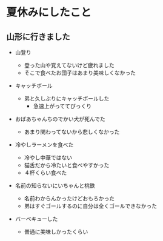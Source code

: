 # 夏休みにしたこと

## 山形に行きました
- 山登り
    - 登った山や覚えてないけど疲れました
    - そこで食べたお団子はあまり美味しくなかった

- キャッチボール
    - 弟と久しぶりにキャッチボールした
        - 急速上がっててびっくり

- おばあちゃんちのでかい犬が死んでた
    - あまり関わってないから悲しくなかった

- 冷やしラーメンを食べた　
    - 冷やし中華ではない
    - 猫舌だから冷たいと食べやすかった
    - ４杯くらい食べた

- 名前の知らないにいちゃんと桃鉄
    - 名前わからんかったけどおもろかった
    - 弟はすぐゴールするのに自分は全くゴールできなかった

- バーベキューした
    - 普通に美味しかったくらい
